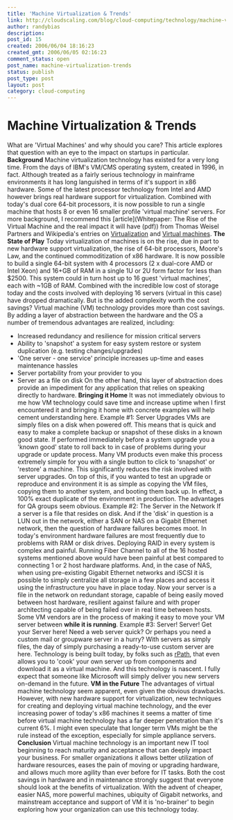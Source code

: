```yaml
---
title: 'Machine Virtualization & Trends'
link: http://cloudscaling.com/blog/cloud-computing/technology/machine-virtualization-trends/
author: randybias
description: 
post_id: 15
created: 2006/06/04 18:16:23
created_gmt: 2006/06/05 02:16:23
comment_status: open
post_name: machine-virtualization-trends
status: publish
post_type: post
layout: post
category: cloud-computing
---
```


# Machine Virtualization & Trends

What are 'Virtual Machines' and why should you care? This article explores that question with an eye to the impact on startups in particular. **Background** Machine virtualization technology has existed for a very long time. From the days of IBM's VM/CMS operating system, created in 1996, in fact. Although treated as a fairly serious technology in mainframe environments it has long languished in terms of it's support in x86 hardware. Some of the latest processor technology from Intel and AMD however brings real hardware support for virtualization. Combined with today's dual core 64-bit processors, it is now possible to run a single machine that hosts 8 or even 16 smaller profile 'virtual machine' servers. For more background, I recommend this [article](Whitepaper: The Rise of the Virtual Machine and the real impact it will have \(pdf\)) from Thomas Weisel Partners and Wikipedia's entries on [Virtualization](http://en.wikipedia.org/wiki/Virtualization) and [Virtual machines](http://en.wikipedia.org/wiki/Virtual_machine). **The State of Play** Today virtualization of machines is on the rise, due in part to new hardware support virtualization, the rise of 64-bit processors, Moore's Law, and the continued commoditization of x86 hardware. It is now possible to build a single 64-bit system with 4 processors (2 x dual-core AMD or Intel Xeon) and 16+GB of RAM in a single 1U or 2U form factor for less than $2500. This system could in turn host up to 16 guest 'virtual machines', each with ~1GB of RAM. Combined with the incredible low cost of storage today and the costs involved with deploying 16 servers (virtual in this case) have dropped dramatically. But is the added complexity worth the cost savings?  Virtual machine (VM) technology provides more than cost savings. By adding a layer of abstraction between the hardware and the OS a number of tremendous advantages are realized, including: 

  * Increased redundancy and resilience for mission critical servers
  * Ability to 'snapshot' a system for easy system restore or system duplication (e.g. testing changes/upgrades)
  * 'One server - one service' principle increases up-time and eases maintenance hassles
  * Server portability from your provider to you
  * Server as a file on disk
On the other hand, this layer of abstraction does provide an impediment for any application that relies on speaking directly to hardware. **Bringing it Home** It was not immediately obvious to me how VM technology could save time and increase uptime when I first encountered it and bringing it home with concrete examples will help cement understanding here. Example #1: Server Upgrades VMs are simply files on a disk when powered off. This means that is quick and easy to make a complete backup or snapshot of these disks in a known good state. If performed immediately before a system upgrade you a 'known good' state to roll back to in case of problems during your upgrade or update process. Many VM products even make this process extremely simple for you with a single button to click to 'snapshot' or 'restore' a machine. This significantly reduces the risk involved with server upgrades. On top of this, if you wanted to test an upgrade or reproduce and environment it is as simple as copying the VM files, copying them to another system, and booting them back up. In effect, a 100% exact duplicate of the environment in production. The advantages for QA groups seem obvious. Example #2: The Server in the Network If a server is a file that resides on disk. And if the 'disk' in question is a LUN out in the network, either a SAN or NAS on a Gigabit Ethernet network, then the question of hardware failures becomes moot. In today's environment hardware failures are most frequently due to problems with RAM or disk drives. Deploying RAID in every system is complex and painful. Running Fiber Channel to all of the 16 hosted systems mentioned above would have been painful at best compared to connecting 1 or 2 host hardware platforms. And, in the case of NAS, when using pre-existing Gigabit Ethernet networks and iSCSI it is possible to simply centralize all storage in a few places and access it using the infrastructure you have in place today. Now your server is a file in the network on redundant storage, capable of being easily moved between host hardware, resilient against failure and with proper architecting capable of being failed over in real time between hosts. Some VM vendors are in the process of making it easy to move your VM server between **while it is running**. Example #3: Server! Server! Get your Server here! Need a web server quick? Or perhaps you need a custom mail or groupware server in a hurry? With servers as simply files, the day of simply purchasing a ready-to-use custom server are here. Technology is being built today, by folks such as [rPath](http://www.rpath.com), that even allows you to 'cook' your own server up from components and download it as a virtual machine. And this technology is nascent. I fully expect that someone like Microsoft will simply deliver you new servers on-demand in the future. **VM in the Future** The advantages of virtual machine technology seem apparent, even given the obvious drawbacks. However, with new hardware support for virtualization, new techniques for creating and deploying virtual machine technology, and the ever increasing power of today's x86 machines it seems a matter of time before virtual machine technology has a far deeper penetration than it's current 6%. I might even speculate that longer term VMs might be the rule instead of the exception, especially for simple appliance servers. **Conclusion** Virtual machine technology is an important new IT tool beginning to reach maturity and acceptance that can deeply impact your business. For smaller organizations it allows better utilization of hardware resources, eases the pain of moving or upgrading hardware, and allows much more agility than ever before for IT tasks. Both the cost savings in hardware and in maintenance strongly suggest that everyone should look at the benefits of virtualization. With the advent of cheaper, easier NAS, more powerful machines, ubiquity of Gigabit networks, and mainstream acceptance and support of VM it is 'no-brainer' to begin exploring how your organization can use this technology today.
